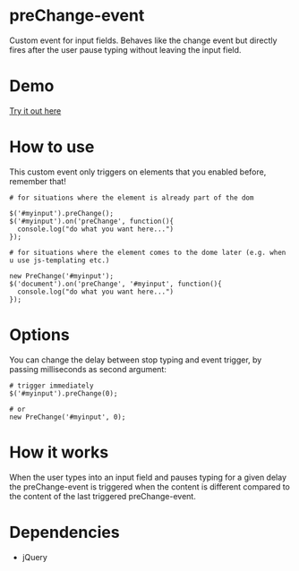 preChange-event
===============

Custom event for input fields. Behaves like the change event but directly fires after the user pause typing without leaving the input field.

Demo
===============
[Try it out here](https://rawgithub.com/spape/preChange-event/master/demo.html)

How to use
===============
This custom event only triggers on elements that you enabled before, remember that!

```
# for situations where the element is already part of the dom

$('#myinput').preChange();
$('#myinput').on('preChange', function(){
  console.log("do what you want here...")
});

```

```
# for situations where the element comes to the dome later (e.g. when u use js-templating etc.)

new PreChange('#myinput');
$('document').on('preChange', '#myinput', function(){
  console.log("do what you want here...")
});

```

Options
===============
You can change the delay between stop typing and event trigger, by passing milliseconds as second argument:

```
# trigger immediately
$('#myinput').preChange(0);

# or
new PreChange('#myinput', 0);

```


How it works
===============
When the user types into an input field and pauses typing for a given delay the preChange-event is triggered when the content is different compared to the content of the last triggered preChange-event.

Dependencies
===============
* jQuery
